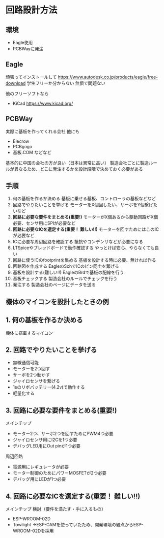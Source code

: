 # 回路設計方法

## 環境
* Eagle使用
* PCBWayに発注

## Eagle
頑張ってインストールして
https://www.autodesk.co.jp/products/eagle/free-download
学生フリーか分からない
無償で問題ない

他のフリーソフトなら
* KiCad
https://www.kicad.org/

## PCBWay
実際に基板を作ってくれる会社
他にも
* Elecrow
* PCBgogo
* 基板.COM
などなど

基本的に中国の会社の方が良い（日本は異常に高い）
製造会社ごとに製造ルールが異なるため、どこに発注するかを設計段階で決めておく必要がある

## 手順
1. 何の基板を作るか決める
基板に乗せる基板、コントローラの基板などなど
2. 回路でやりたいことを挙げる
モーターをX個回したい、サーボをY個繋げたいなど
3. **回路に必要な要件をまとめる(重要!)**
モーターがX個あるから駆動回路がX個必要、センサ用にSPIが必要など
4. **回路に必要なICを選定する(重要！ 難しい!!)**
モーターを回すためにはこのICが必要など
5. ICに必要な周辺回路を確認する
抵抗やコンデンサなどが必要になる
6. LTSpiceやブレッドボードで動作確認する
やっとけば安心、やらなくても良い
7. 回路に使うICのfootprintを集める
基板を設計する時に必要、無ければ作る
8. 回路図を作成する
EagleのSchでICのピン同士を繋げる
9. 基板を設計する(難しい!!)
EagleのBrdで基板の配線を行う
10. 基板チェックする
製造会社のルールでチェックを行う
11. 発注する
製造会社のページにデータを送る

## 機体のマイコンを設計したときの例
## 1. 何の基板を作るか決める
機体に搭載するマイコン
## 2. 回路でやりたいことを挙げる
* 無線通信可能
* モーターを2つ回す
* サーボを2つ動かす
* ジャイロセンサを繋げる
* 1sのリポバッテリー(4.2v)で動作する
* 軽量化する
## 3. 回路に必要な要件をまとめる(重要!)
メインチップ
* モーター2つ、サーボ2つを回すためにPWM4つ必要
* ジャイロセンサ用にI2Cを1つ必要
* デバッグLED用にOut pinが1つ必要

周辺回路
* 電源用にレギュレータが必要
* モーター制御のためにパワーMOSFETが2つ必要
* デバッグ用にLEDが1つ必要
## 4. 回路に必要なICを選定する(重要！ 難しい!!)
メインチップ
検討（要件を満たす・手に入るもの）
* ESP-WROOM-02D
* Towilight
→ESP-CAMを使っていたため、開発環境の観点からESP-WROOM-02Dを採用